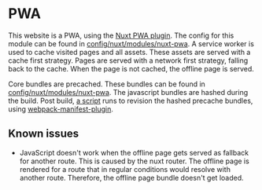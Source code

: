 # PWA

This website is a PWA, using the [Nuxt PWA plugin](https://pwa.nuxtjs.org/). The config for this module can be found in [config/nuxt/modules/nuxt-pwa](../config/nuxt/modules/nuxt-pwa.js). A service worker is used to cache visited pages and all assets. These assets are served with a cache first strategy. Pages are served with a network first strategy, falling back to the cache. When the page is not cached, the offline page is served.

Core bundles are precached. These bundles can be found in [config/nuxt/modules/nuxt-pwa](../config/nuxt/modules/nuxt-pwa.js). The javascript bundles are hashed during the build. Post build, [a script](../_scripts/revision-sw-precache) runs to revision the hashed precache bundles, using [webpack-manifest-plugin](https://www.npmjs.com/package/webpack-manifest-plugin).

## Known issues

* JavaScript doesn't work when the offline page gets served as fallback for another route. This is caused by the nuxt router. The offline page is rendered for a route that in regular conditions would resolve with another route. Therefore, the offline page bundle doesn't get loaded.
